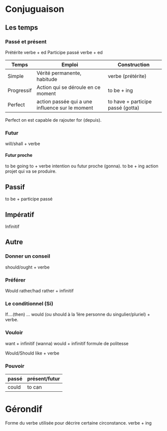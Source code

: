# Conjuguaison

## Les temps

### Passé et présent

Prétérite verbe + ed
Participe passé verbe + ed

| Temps | Emploi | Construction |
|---|---|---|
| Simple | Vérité permanente, habitude | verbe (prétérite) |
| Progressif | Action qui se déroule en ce moment | to be + ing |
| Perfect | action passée qui a une influence sur le moment | to have + participe passé (gotta) |

Perfect on est capable de rajouter for (depuis).

### Futur

will/shall + verbe

#### Futur proche 

to be going to + verbe intention ou futur proche (gonna).
to be + ing action projet qui va se produire.

## Passif

to be + participe passé

## Impératif 

Infinitif

## Autre

### Donner un conseil

should/ought + verbe 

### Préférer 

Would rather/had rather + infinitif

### Le conditionnel (Si)

If....(then) ... would (ou should à la 1ère personne du singulier/pluriel) + verbe.

### Vouloir

want + infinitif (wanna)
would + infinitif formule de politesse

Would/Should like + verbe

### Pouvoir

| passé | présent/futur |
|---|---|
| could | to can |

# Gérondif

Forme du verbe utilisée pour  décrire certaine circonstance.
verbe + ing
